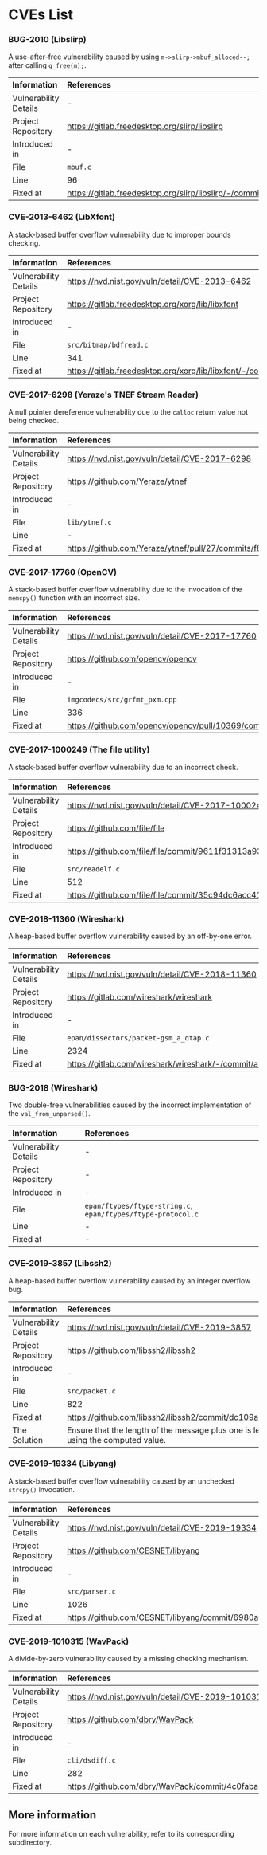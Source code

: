 # CVEs List

### BUG-2010 (Libslirp)
A use-after-free vulnerability caused by using `m->slirp->mbuf_alloced--;` after calling `g_free(m);`.

| Information  | References  |
|:-------------| :-----------|
| Vulnerability Details | - |
| Project Repository | https://gitlab.freedesktop.org/slirp/libslirp |
| Introduced in | - |
| File | `mbuf.c` |
| Line | 96 |
| Fixed at | https://gitlab.freedesktop.org/slirp/libslirp/-/commit/a6ecd0ff |

### CVE-2013-6462 (LibXfont)
A stack-based buffer overflow vulnerability due to improper bounds checking.

| Information  | References  |
|:-------------| :-----------|
| Vulnerability Details | https://nvd.nist.gov/vuln/detail/CVE-2013-6462 |
| Project Repository | https://gitlab.freedesktop.org/xorg/lib/libxfont |
| Introduced in | - |
| File |  `src/bitmap/bdfread.c` |
| Line | 341 |
| Fixed at | https://gitlab.freedesktop.org/xorg/lib/libxfont/-/commit/4d024ac10f964f6bd372ae0dd14f02772a6e5f63 |

### CVE-2017-6298 (Yeraze's TNEF Stream Reader)
A null pointer dereference vulnerability due to the  `calloc` return value not being checked.

| Information  | References  |
|:-------------| :-----------|
| Vulnerability Details | https://nvd.nist.gov/vuln/detail/CVE-2017-6298 |
| Project Repository | https://github.com/Yeraze/ytnef |
| Introduced in | - |
| File |  `lib/ytnef.c` |
| Line | - |
| Fixed at | https://github.com/Yeraze/ytnef/pull/27/commits/f816ba5df468294f569c5f72e51c9167c59ec251 |

### CVE-2017-17760 (OpenCV)
A stack-based buffer overflow vulnerability due to the invocation of the `memcpy()` function with an incorrect size.

| Information  | References  |
|:-------------| :-----------|
| Vulnerability Details | https://nvd.nist.gov/vuln/detail/CVE-2017-17760 |
| Project Repository | https://github.com/opencv/opencv |
| Introduced in | - |
| File | `imgcodecs/src/grfmt_pxm.cpp` |
| Line | 336 |
| Fixed at | https://github.com/opencv/opencv/pull/10369/commits/7bbe1a53cfc097b82b1589f7915a2120de39274c |

### CVE-2017-1000249 (The file utility)
A stack-based buffer overflow vulnerability due to an incorrect check.

| Information  | References  |
|:-------------| :-----------|
| Vulnerability Details | https://nvd.nist.gov/vuln/detail/CVE-2017-1000249 |
| Project Repository | https://github.com/file/file |
| Introduced in | https://github.com/file/file/commit/9611f31313a93aa036389c5f3b15eea53510d4d1 |
| File |  `src/readelf.c` |
| Line | 512 |
| Fixed at | https://github.com/file/file/commit/35c94dc6acc418f1ad7f6241a6680e5327495793 |

### CVE-2018-11360 (Wireshark)
A heap-based buffer overflow vulnerability caused by an off-by-one error.

| Information  | References  |
|:-------------| :-----------|
| Vulnerability Details | https://nvd.nist.gov/vuln/detail/CVE-2018-11360 |
| Project Repository | https://gitlab.com/wireshark/wireshark |
| Introduced in | - |
| File |  `epan/dissectors/packet-gsm_a_dtap.c` |
| Line | 2324 |
| Fixed at | https://gitlab.com/wireshark/wireshark/-/commit/a55b36c51f83a7b9680824e8ee3a6ce8429ab24b |

### BUG-2018 (Wireshark)
Two double-free vulnerabilities caused by the incorrect implementation of the `val_from_unparsed()`.

| Information  | References  |
|:-------------| :-----------|
| Vulnerability Details | - |
| Project Repository | - |
| Introduced in | - |
| File |  `epan/ftypes/ftype-string.c`, `epan/ftypes/ftype-protocol.c`|
| Line | - |
| Fixed at | - |

### CVE-2019-3857 (Libssh2)
A heap-based buffer overflow vulnerability caused by an integer overflow bug.

| Information  | References  |
|:-------------| :-----------|
| Vulnerability Details | https://nvd.nist.gov/vuln/detail/CVE-2019-3857 |
| Project Repository | https://github.com/libssh2/libssh2 |
| Introduced in | - |
| File | `src/packet.c` |
| Line | 822 |
| Fixed at | https://github.com/libssh2/libssh2/commit/dc109a7f518757741590bb993c0c8412928ccec2 |
| The Solution | Ensure that the length of the message plus one is less than `UINT_MAX` before allocating memory using the computed value. |

### CVE-2019-19334 (Libyang)
A stack-based buffer overflow vulnerability caused by an unchecked `strcpy()` invocation.

| Information  | References  |
|:-------------| :-----------|
| Vulnerability Details | https://nvd.nist.gov/vuln/detail/CVE-2019-19334 |
| Project Repository | https://github.com/CESNET/libyang |
| Introduced in | - |
| File |  `src/parser.c` |
| Line | 1026 |
| Fixed at | https://github.com/CESNET/libyang/commit/6980afae2ff9fcd6d67508b0a3f694d75fd059d6 |

### CVE-2019-1010315 (WavPack)
A divide-by-zero vulnerability caused by a missing checking mechanism.

| Information  | References  |
|:-------------| :-----------|
| Vulnerability Details | https://nvd.nist.gov/vuln/detail/CVE-2019-1010315 |
| Project Repository | https://github.com/dbry/WavPack |
| Introduced in | - |
| File |  `cli/dsdiff.c` |
| Line | 282 |
| Fixed at | https://github.com/dbry/WavPack/commit/4c0faba32fddbd0745cbfaf1e1aeb3da5d35b9fc |

## More information
For more information on each vulnerability, refer to its corresponding subdirectory.

